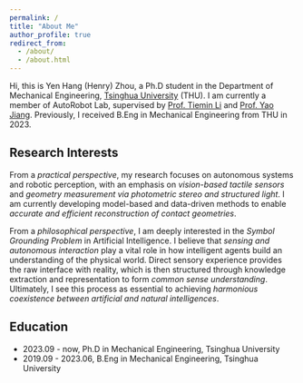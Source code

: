 ```yaml
---
permalink: /
title: "About Me"
author_profile: true
redirect_from: 
  - /about/
  - /about.html
---
```


Hi, this is Yen Hang (Henry) Zhou, a Ph.D student in the Department of Mechanical Engineering, [Tsinghua University](https://www.tsinghua.edu.cn/en/) (THU). I am currently a member of AutoRobot Lab, supervised by [Prof. Tiemin Li](https://me.tsinghua.edu.cn/en/info/1272/1973.htm) and [Prof. Yao Jiang](https://me.tsinghua.edu.cn/en/info/1272/2102.htm). Previously, I received B.Eng in Mechanical Engineering from THU in 2023. 

Research Interests
------
From a *practical perspective*, my research focuses on autonomous systems and robotic perception, with an emphasis on *vision-based tactile sensors* and *geometry measurement via photometric stereo and structured light*. I am currently developing model-based and data-driven methods to enable *accurate and efficient reconstruction of contact geometries*.

From a *philosophical perspective*, I am deeply interested in the *Symbol Grounding Problem* in Artificial Intelligence. I believe that *sensing and autonomous interaction* play a vital role in how intelligent agents build an understanding of the physical world. Direct sensory experience provides the raw interface with reality, which is then structured through knowledge extraction and representation to form *common sense understanding*. Ultimately, I see this process as essential to achieving *harmonious coexistence between artificial and natural intelligences*.

Education
------
- 2023.09 - now, Ph.D in Mechanical Engineering, Tsinghua University
- 2019.09 - 2023.06, B.Eng in Mechanical Engineering, Tsinghua University
